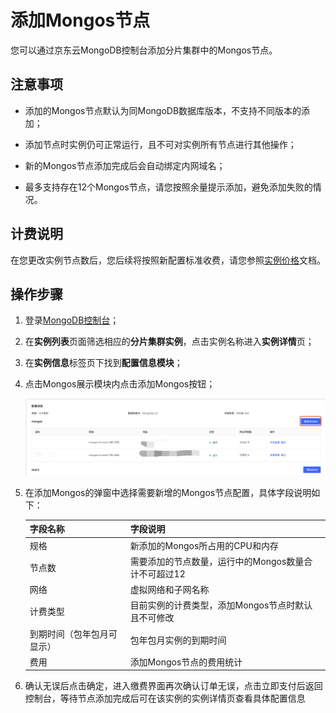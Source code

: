 # 添加Mongos节点

您可以通过京东云MongoDB控制台添加分片集群中的Mongos节点。



## 注意事项

- 添加的Mongos节点默认为同MongoDB数据库版本，不支持不同版本的添加；

- 添加节点时实例仍可正常运行，且不可对实例所有节点进行其他操作；

- 新的Mongos节点添加完成后会自动绑定内网域名；

- 最多支持存在12个Mongos节点，请您按照余量提示添加，避免添加失败的情况。

  

## 计费说明

在您更改实例节点数后，您后续将按照新配置标准收费，请您参照[实例价格](../../../Pricing/Price-Of-Instance.md)文档。



## 操作步骤

1. 登录[MongoDB控制台](https://mongodb-console.jdcloud.com/mongodb)；

2. 在**实例列表**页面筛选相应的**分片集群实例**，点击实例名称进入**实例详情**页；

3. 在**实例信息**标签页下找到**配置信息模块**；

4. 点击Mongos展示模块内点击添加Mongos按钮；

   ![img](../../../../../../image/mongodb/addMongos.png)

5. 在添加Mongos的弹窗中选择需要新增的Mongos节点配置，具体字段说明如下：

   | 字段名称                   | 字段说明                                             |
   | -------------------------- | ---------------------------------------------------- |
   | 规格                       | 新添加的Mongos所占用的CPU和内存                      |
   | 节点数                     | 需要添加的节点数量，运行中的Mongos数量合计不可超过12 |
   | 网络                       | 虚拟网络和子网名称                                   |
   | 计费类型                   | 目前实例的计费类型，添加Mongos节点时默认且不可修改   |
   | 到期时间（包年包月可显示） | 包年包月实例的到期时间                               |
   | 费用                       | 添加Mongos节点的费用统计                             |

6. 确认无误后点击确定，进入缴费界面再次确认订单无误，点击立即支付后返回控制台，等待节点添加完成后可在该实例的实例详情页查看具体配置信息

